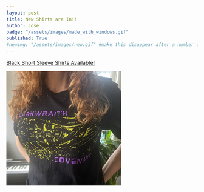 ```yaml
---
layout: post
title: New Shirts are In!!
author: Jose
badge: "/assets/images/made_with_windows.gif"
published: True
#newimg: "/assets/images/new.gif" #make this disappear after a number of days with conditionals  
---
```



[Black Short Sleeve Shirts Available!](https://shop.darkwraithcovenant.com)

<div class="vidalign">
<img src="\assets\images\XenoGutsT.jpeg" style="height: 60%; width: 60%;" alt="XenoGuts Shirts">
</div>
<!-- excerpt-end -->